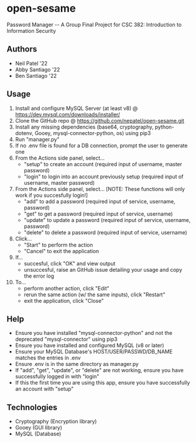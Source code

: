 # open-sesame
Password Manager -- A Group Final Project for CSC 382: Introduction to Information Security

## Authors
- Neil Patel '22
- Abby Santiago '22
- Ben Santiago '22

## Usage
1. Install and configure MySQL Server (at least v8) @ https://dev.mysql.com/downloads/installer/
2. Clone the GitHub repo @ https://github.com/nepatel/open-sesame.git
3. Install any missing dependencies (base64, cryptography, python-dotenv, Gooey, mysql-connector-python, os) using pip3
4. Run "manager.py" 
5. If no .env file is found for a DB connection, prompt the user to generate one
6. From the Actions side panel, select...
    - "setup" to create an account (required input of username, master password)
    - "login" to login into an account previously setup (required input of username, master password)
7. From the Actions side panel, select... [NOTE: These functions will only work if you succesfully login!]
    - "add" to add a password (required input of service, username, password)
    - "get" to get a password (required input of service, username)
    - "update" to update a password (required input of service, username, password)
    - "delete" to delete a password (required input of service, username)
8. Click...
    - "Start" to perform the action
    - "Cancel" to exit the application
9. If...
    - succesful, click "OK" and view output
    - unsuccesful, raise an GitHub issue detailing your usage and copy the error log
10. To...
    - perform another action, click "Edit"
    - rerun the same action (w/ the same inputs), click "Restart"
    - exit the application, click "Close"

## Help
- Ensure you have installed "mysql-connector-python" and not the deprecated "mysql-connector" using pip3
- Ensure you have installed and configured MySQL (v8 or later)
- Ensure your MySQL Database's HOST/USER/PASSWD/DB_NAME matches the entries in .env
- Ensure .env is in the same directory as manager.py
- If "add",  "get", "update", or "delete" are not working, ensure you have successfully logged in with "login"
- If this the first time you are using this app, ensure you have successfully an account with "setup"

## Technologies
- Cryptography (Encryption library)
- Gooey (GUI library)
- MySQL (Database)
